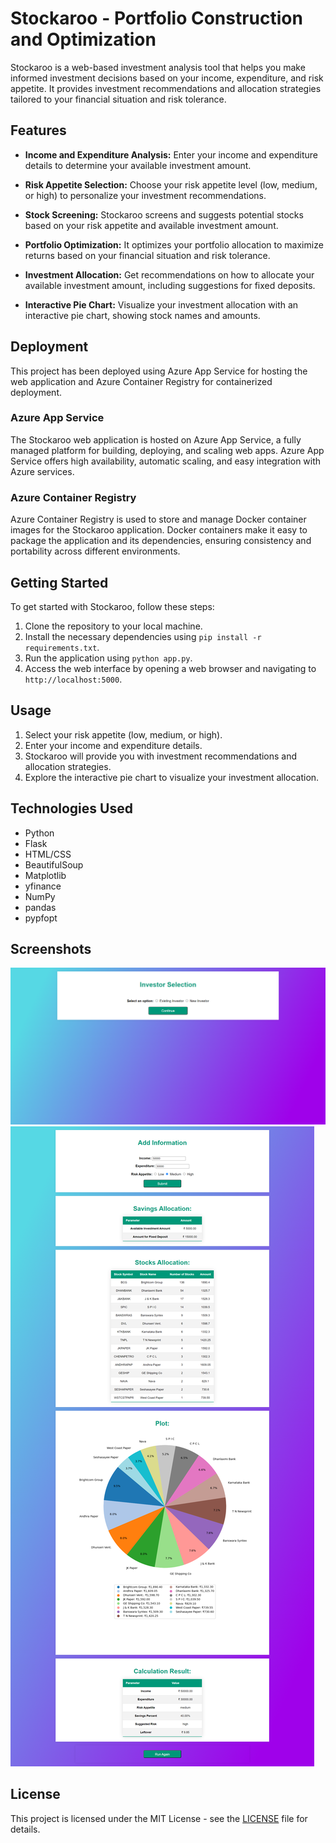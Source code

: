 # Stockaroo - Portfolio Construction and Optimization

Stockaroo is a web-based investment analysis tool that helps you make informed investment decisions based on your income, expenditure, and risk appetite. It provides investment recommendations and allocation strategies tailored to your financial situation and risk tolerance.

## Features

- **Income and Expenditure Analysis:** Enter your income and expenditure details to determine your available investment amount.

- **Risk Appetite Selection:** Choose your risk appetite level (low, medium, or high) to personalize your investment recommendations.

- **Stock Screening:** Stockaroo screens and suggests potential stocks based on your risk appetite and available investment amount.

- **Portfolio Optimization:** It optimizes your portfolio allocation to maximize returns based on your financial situation and risk tolerance.

- **Investment Allocation:** Get recommendations on how to allocate your available investment amount, including suggestions for fixed deposits.

- **Interactive Pie Chart:** Visualize your investment allocation with an interactive pie chart, showing stock names and amounts.

## Deployment

This project has been deployed using Azure App Service for hosting the web application and Azure Container Registry for containerized deployment.

### Azure App Service

The Stockaroo web application is hosted on Azure App Service, a fully managed platform for building, deploying, and scaling web apps. Azure App Service offers high availability, automatic scaling, and easy integration with Azure services.

### Azure Container Registry

Azure Container Registry is used to store and manage Docker container images for the Stockaroo application. Docker containers make it easy to package the application and its dependencies, ensuring consistency and portability across different environments.

## Getting Started

To get started with Stockaroo, follow these steps:

1. Clone the repository to your local machine.
2. Install the necessary dependencies using `pip install -r requirements.txt`.
3. Run the application using `python app.py`.
4. Access the web interface by opening a web browser and navigating to `http://localhost:5000`.

## Usage

1. Select your risk appetite (low, medium, or high).
2. Enter your income and expenditure details.
3. Stockaroo will provide you with investment recommendations and allocation strategies.
4. Explore the interactive pie chart to visualize your investment allocation.

## Technologies Used

- Python
- Flask
- HTML/CSS
- BeautifulSoup
- Matplotlib
- yfinance
- NumPy
- pandas
- pypfopt

## Screenshots

![Screenshot 1](/screenshots/stockaroo1.png)
![Screenshot 2](/screenshots/stockaroo0.png)

## License

This project is licensed under the MIT License - see the [LICENSE](LICENSE) file for details.
